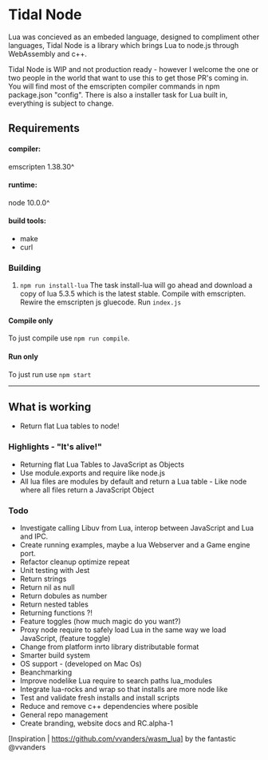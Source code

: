 # Tidal Node

Lua was concieved as an embeded language, designed to compliment other languages, Tidal Node is a library which brings Lua to node.js through WebAssembly and c++.

Tidal Node is WIP and not production ready - however I welcome the one or two people in the world that want to use this to get those PR's coming in. You will find most of the emscripten compiler commands in npm package.json "config". There is also a installer task for Lua built in, everything is subject to change.

## Requirements
#### compiler:
emscripten 1.38.30^
#### runtime:
node 10.0.0^
#### build tools:
- make
- curl

### Building
1. `npm run install-lua`
The task install-lua will go ahead and download a copy of lua 5.3.5 which is the latest stable.
Compile with emscripten.
Rewire the emscripten js gluecode.
Run `index.js`

#### Compile only
To just compile use `npm run compile`.
#### Run only
To just run use `npm start`

---

## What is working
- Return flat Lua tables to node!

### Highlights - "It's alive!"
- Returning flat Lua Tables to JavaScript as Objects
- Use module.exports and require like node.js
- All lua files are modules by default and return a Lua table - Like node where all files return a JavaScript Object

### Todo
- Investigate calling Libuv from Lua, interop between JavaScript and Lua and IPC.
- Create running examples, maybe a lua Webserver and a Game engine port.
- Refactor cleanup optimize repeat
- Unit testing with Jest
- Return strings
- Return nil as null
- Return dobules as number
- Return nested tables
- Returning functions ?!
- Feature toggles (how much magic do you want?)
- Proxy node require to safely load Lua in the same way we load JavaScript, (feature toggle)
- Change from platform inrto library distributable format
- Smarter build system
- OS support - (developed on Mac Os)
- Beanchmarking
- Improve nodelike Lua require to search paths lua_modules
- Integrate lua-rocks and wrap so that installs are more node like
- Test and validate fresh installs and install scripts
- Reduce and remove c++ dependencies where posible
- General repo management
- Create branding, website docs and RC.alpha-1

[Inspiration | https://github.com/vvanders/wasm_lua] by the fantastic @vvanders

